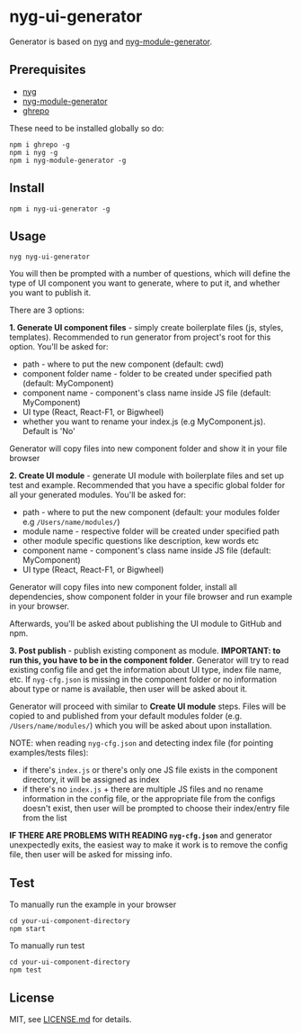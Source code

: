 # nyg-ui-generator
Generator is based on [nyg](https://www.npmjs.com/package/nyg) and [nyg-module-generator](https://www.npmjs.com/package/nyg-module-generator).

## Prerequisites
* [nyg](https://www.npmjs.com/package/nyg) 
* [nyg-module-generator](https://www.npmjs.com/package/nyg-module-generator)
* [ghrepo](https://github.com/Jam3/ghrepo)

These need to be installed globally so do:

```
npm i ghrepo -g
npm i nyg -g
npm i nyg-module-generator -g
```

## Install
```
npm i nyg-ui-generator -g
```

## Usage
```
nyg nyg-ui-generator
```
You will then be prompted with a number of questions, which will define the type of UI component you want to generate, where to put it, and whether you want to publish it.

There are 3 options:

**1. Generate UI component files** - simply create boilerplate files (js, styles, templates). Recommended to run generator from project's root for this option.
You'll be asked for:
 * path - where to put the new component (default: cwd)
 * component folder name - folder to be created under specified path (default: MyComponent)
 * component name - component's class name inside JS file (default: MyComponent)
 * UI type (React, React-F1, or Bigwheel)
 * whether you want to rename your index.js (e.g MyComponent.js). Default is 'No'
 
 Generator will copy files into new component folder and show it in your file browser

**2. Create UI module** - generate UI module with boilerplate files and set up test and example. Recommended that you have a specific global folder for all your generated modules. You'll be asked for:
 * path - where to put the new component (default: your modules folder e.g `/Users/name/modules/`)
 * module name - respective folder will be created under specified path
 * other module specific questions like description, kew words etc
 * component name - component's class name inside JS file (default: MyComponent)
 * UI type (React, React-F1, or Bigwheel)
 
  Generator will copy files into new component folder, install all dependencies, show component folder in your file browser and run example in your browser.

  Afterwards, you'll be asked about publishing the UI module to GitHub and npm.

**3. Post publish** - publish existing component as module. **IMPORTANT: to run this, you have to be in the component folder**. Generator will try to read existing config file and get the information about UI type, index file name, etc. If `nyg-cfg.json` is missing in the component folder or no information about type or name is available, then user will be asked about it.
   
  Generator will proceed with similar to **Create UI module** steps. Files will be copied to and published from your default modules folder (e.g. `/Users/name/modules/`) which you will be asked about upon installation.

  NOTE: when reading `nyg-cfg.json` and detecting index file (for pointing examples/tests files):
  * if there's `index.js` or there's only one JS file exists in the component directory, it will be assigned as index
  * if there's no `index.js` + there are multiple JS files and no rename information in the config file, or the appropriate file from the configs doesn't exist, then user will be prompted to choose their index/entry file from the list
   
  **IF THERE ARE PROBLEMS WITH READING `nyg-cfg.json`** and generator unexpectedly exits, the easiest way to make it work is to remove the config file, then user will be asked for missing info.
  
## Test
To manually run the example in your browser
```
cd your-ui-component-directory
npm start
```

To manually run test
```
cd your-ui-component-directory
npm test
```


## License

MIT, see [LICENSE.md](http://github.com/Jam3/nyg-ui-generator/blob/master/LICENSE.md) for details.
